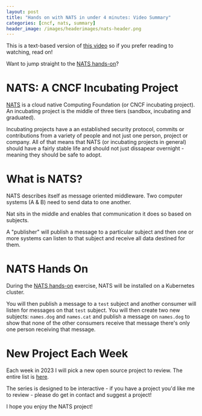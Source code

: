 ```yaml
---
layout: post
title: "Hands on with NATS in under 4 minutes: Video Summary"
categories: [cncf, nats, summary]
header_image: /images/headerimages/nats-header.png
---
```


This is a text-based version of [this video](https://www.youtube.com/watch?v=CWxnb4ap1Z4) so if you prefer reading to watching, read on!

Want to jump straight to the [NATS hands-on](http://killercoda.com/agardnerit/scenario/nats)? 

# NATS: A CNCF Incubating Project
[NATS](https://nats.io) is a cloud native Computing Foundation (or CNCF incubating project). An incubating project is the middle of three tiers (sandbox, incubating and graduated).

Incubating projects have a an established security protocol, commits or contributions from a variety of people and not just one person, project or company. All of that means that NATS (or incubating projects in general) should have a fairly stable life and should not just dissapear overnight - meaning they should be safe to adopt.

# What is NATS?
NATS describes itself as message oriented middleware. Two computer systems (A & B) need to send data to one another.

Nat sits in the middle and enables that communication it does so based on subjects.

A "publisher" will publish a message to a particular subject and then one or more systems can listen to that subject and receive all data destined for them.

# NATS Hands On
During the [NATS hands-on](http://killercoda.com/agardnerit/scenario/nats) exercise, NATS will be installed on a Kubernetes cluster.

You will then publish a message to a `test` subject and another consumer will listen for messages on that `test` subject. You will then create two new subjects: `names.dog` and `names.cat` and publish a
message on `names.dog` to show that none of the other consumers receive that message there's only one person receiving that message.

# New Project Each Week
Each week in 2023 I will pick a new open source project to review. The entire list is [here](https://agardner.net/project-intros).

The series is designed to be interactive - if you have a project you'd like me to review - please do get in contact and suggest a project!

I hope you enjoy the NATS project!